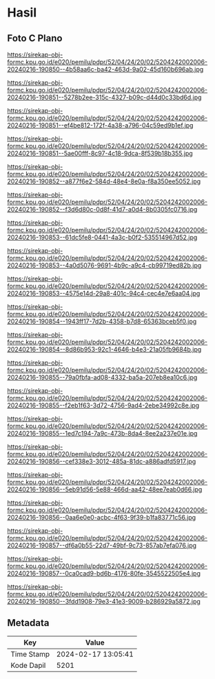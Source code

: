 # Hasil

## Foto C Plano

https://sirekap-obj-formc.kpu.go.id/e020/pemilu/pdpr/52/04/24/20/02/5204242002006-20240216-190850--4b58aa6c-ba42-463d-9a02-45d160b696ab.jpg

https://sirekap-obj-formc.kpu.go.id/e020/pemilu/pdpr/52/04/24/20/02/5204242002006-20240216-190851--5278b2ee-315c-4327-b09c-d44d0c33bd6d.jpg

https://sirekap-obj-formc.kpu.go.id/e020/pemilu/pdpr/52/04/24/20/02/5204242002006-20240216-190851--ef4be812-172f-4a38-a796-04c59ed9b1ef.jpg

https://sirekap-obj-formc.kpu.go.id/e020/pemilu/pdpr/52/04/24/20/02/5204242002006-20240216-190851--5ae00fff-8c97-4c18-9dca-8f539b18b355.jpg

https://sirekap-obj-formc.kpu.go.id/e020/pemilu/pdpr/52/04/24/20/02/5204242002006-20240216-190852--a877f6e2-584d-48e4-8e0a-f8a350ee5052.jpg

https://sirekap-obj-formc.kpu.go.id/e020/pemilu/pdpr/52/04/24/20/02/5204242002006-20240216-190852--f3d6d80c-0d8f-41d7-a0d4-8b0305fc0716.jpg

https://sirekap-obj-formc.kpu.go.id/e020/pemilu/pdpr/52/04/24/20/02/5204242002006-20240216-190853--61dc5fe8-0441-4a3c-b0f2-535514967d52.jpg

https://sirekap-obj-formc.kpu.go.id/e020/pemilu/pdpr/52/04/24/20/02/5204242002006-20240216-190853--4a0d5076-9691-4b9c-a9c4-cb99719ed82b.jpg

https://sirekap-obj-formc.kpu.go.id/e020/pemilu/pdpr/52/04/24/20/02/5204242002006-20240216-190853--4575e14d-29a8-401c-94c4-cec4e7e6aa04.jpg

https://sirekap-obj-formc.kpu.go.id/e020/pemilu/pdpr/52/04/24/20/02/5204242002006-20240216-190854--1943ff17-7d2b-4358-b7d8-65363bceb5f0.jpg

https://sirekap-obj-formc.kpu.go.id/e020/pemilu/pdpr/52/04/24/20/02/5204242002006-20240216-190854--8d86b953-92c1-4646-b4e3-21a05fb9684b.jpg

https://sirekap-obj-formc.kpu.go.id/e020/pemilu/pdpr/52/04/24/20/02/5204242002006-20240216-190855--79a0fbfa-ad08-4332-ba5a-207eb8ea10c6.jpg

https://sirekap-obj-formc.kpu.go.id/e020/pemilu/pdpr/52/04/24/20/02/5204242002006-20240216-190855--f2eb1f63-3d72-4756-9ad4-2ebe34992c8e.jpg

https://sirekap-obj-formc.kpu.go.id/e020/pemilu/pdpr/52/04/24/20/02/5204242002006-20240216-190855--1ed7c194-7a9c-473b-8da4-8ee2a237e01e.jpg

https://sirekap-obj-formc.kpu.go.id/e020/pemilu/pdpr/52/04/24/20/02/5204242002006-20240216-190856--cef338e3-3012-485a-81dc-a886adfd5917.jpg

https://sirekap-obj-formc.kpu.go.id/e020/pemilu/pdpr/52/04/24/20/02/5204242002006-20240216-190856--5eb91d56-5e88-466d-aa42-48ee7eab0d66.jpg

https://sirekap-obj-formc.kpu.go.id/e020/pemilu/pdpr/52/04/24/20/02/5204242002006-20240216-190856--0aa6e0e0-acbc-4f63-9f39-b1fa83771c56.jpg

https://sirekap-obj-formc.kpu.go.id/e020/pemilu/pdpr/52/04/24/20/02/5204242002006-20240216-190857--df6a0b55-22d7-49bf-9c73-857ab7efa076.jpg

https://sirekap-obj-formc.kpu.go.id/e020/pemilu/pdpr/52/04/24/20/02/5204242002006-20240216-190857--0ca0cad9-bd6b-4176-80fe-3545522505e4.jpg

https://sirekap-obj-formc.kpu.go.id/e020/pemilu/pdpr/52/04/24/20/02/5204242002006-20240216-190850--3fdd1908-79e3-41e3-9009-b286929a5872.jpg


## Metadata

| Key        | Value               |
| ---------- | ------------------- |
| Time Stamp | 2024-02-17 13:05:41 |
| Kode Dapil | 5201                |



